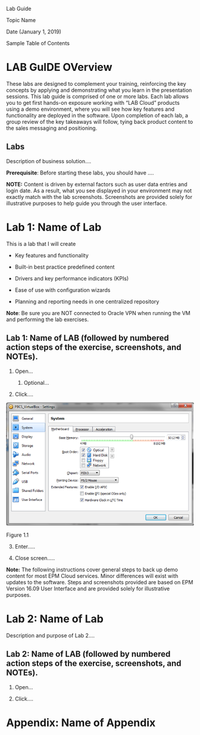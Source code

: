 Lab Guide

Topic Name

Date (January 1, 2019)

Sample Table of Contents

# LAB GuIDE OVerview

These labs are designed to complement your training, reinforcing the key
concepts by applying and demonstrating what you learn in the
presentation sessions. This lab guide is comprised of one or more labs.
Each lab allows you to get first hands-on exposure working with “LAB
Cloud” products using a demo environment, where you will see how key
features and functionality are deployed in the software. Upon completion
of each lab, a group review of the key takeaways will follow, tying back
product content to the sales messaging and positioning.

## Labs

Description of business solution….

**Prerequisite**: Before starting these labs, you should have ….

**NOTE:** Content is driven by external factors such as user data
entries and login date. As a result, what you see displayed in your
environment may not exactly match with the lab screenshots. Screenshots
are provided solely for illustrative purposes to help guide you through
the user interface.

# Lab 1: Name of Lab

This is a lab that I will create

  - Key features and functionality

<!-- end list -->

  - Built-in best practice predefined content

  - Drivers and key performance indicators (KPIs)

<!-- end list -->

  - Ease of use with configuration wizards

  - Planning and reporting needs in one centralized repository

**Note**: Be sure you are NOT connected to Oracle VPN when running the
VM and performing the lab exercises.

## Lab 1: Name of LAB (followed by numbered action steps of the exercise, screenshots, and NOTEs). 

1.  Open…
    
    1.  Optional…

2.  Click….

![](./media/image5.png)

Figure 1.1

3.  Enter…..

4.  Close screen…..

**Note:** The following instructions cover general steps to back up demo
content for most EPM Cloud services. Minor differences will exist with
updates to the software. Steps and screenshots provided are based on EPM
Version 16.09 User Interface and are provided solely for illustrative
purposes.

# Lab 2: Name of Lab

Description and purpose of Lab 2….

## Lab 2: Name of LAB (followed by numbered action steps of the exercise, screenshots, and NOTEs). 

1.  Open…

2.  Click….

# Appendix: Name of Appendix
